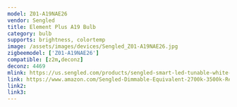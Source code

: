 ```yaml
---
model: Z01-A19NAE26
vendor: Sengled
title: Element Plus A19 Bulb
category: bulb
supports: brightness, colortemp
image: /assets/images/devices/Sengled_Z01-A19NAE26.jpg
zigbeemodel: ['Z01-A19NAE26']
compatible: [z2m,deconz]
deconz: 4469
mlink: https://us.sengled.com/products/sengled-smart-led-tunable-white-a19-bulb
link: https://www.amazon.com/Sengled-Dimmable-Equivalent-2700k-3500k-Required/dp/B017VX4806
link2: 
link3: 
---
```

